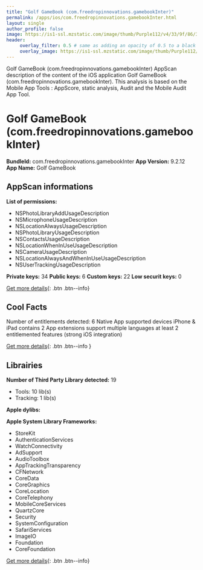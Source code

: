 ```yaml
---
title: "Golf GameBook (com.freedropinnovations.gamebookInter)"
permalink: /apps/ios/com.freedropinnovations.gamebookInter.html
layout: single
author_profile: false
image: https://is1-ssl.mzstatic.com/image/thumb/Purple112/v4/33/9f/86/339f866d-d37f-6719-4617-35ee195fb2a9/AppIcon-1x_U007emarketing-0-7-0-85-220.png/512x512bb.jpg
header: 
     overlay_filter: 0.5 # same as adding an opacity of 0.5 to a black background
     overlay_image: https://is1-ssl.mzstatic.com/image/thumb/Purple112/v4/33/9f/86/339f866d-d37f-6719-4617-35ee195fb2a9/AppIcon-1x_U007emarketing-0-7-0-85-220.png/512x512bb.jpg
---
```

Golf GameBook (com.freedropinnovations.gamebookInter) AppScan description of the content of the iOS application Golf GameBook (com.freedropinnovations.gamebookInter). This analysis is based on the Mobile App Tools : AppScore, static analysis, Audit and the Mobile Audit App Tool.

# Golf GameBook (com.freedropinnovations.gamebookInter)

**BundleId:** com.freedropinnovations.gamebookInter
**App Version:** 9.2.12
**App Name:** Golf GameBook


## AppScan informations 

**List of permissions:** 
- NSPhotoLibraryAddUsageDescription
- NSMicrophoneUsageDescription
- NSLocationAlwaysUsageDescription
- NSPhotoLibraryUsageDescription
- NSContactsUsageDescription
- NSLocationWhenInUseUsageDescription
- NSCameraUsageDescription
- NSLocationAlwaysAndWhenInUseUsageDescription
- NSUserTrackingUsageDescription
  
  
**Private keys:** 34
**Public keys:** 6
**Custom keys:** 22
**Low securit keys:** 0
  
[Get more details](/pricing.html){: .btn .btn--info}

## Cool Facts

Number of entitlements detected: 6
Native App
supported devices iPhone & iPad
contains 2 App extensions
support multiple languages
at least 2 entitlemented features (strong iOS integration)
  
[Get more details](/pricing.html){: .btn .btn--info }

## Librairies 
**Number of Third Party Library detected:** 19
- Tools: 10 lib(s)
- Tracking: 1 lib(s)


**Apple dylibs:**


**Apple System Library Frameworks:**
- StoreKit
- AuthenticationServices
- WatchConnectivity
- AdSupport
- AudioToolbox
- AppTrackingTransparency
- CFNetwork
- CoreData
- CoreGraphics
- CoreLocation
- CoreTelephony
- MobileCoreServices
- QuartzCore
- Security
- SystemConfiguration
- SafariServices
- ImageIO
- Foundation
- CoreFoundation


  
[Get more details](/pricing.html){: .btn .btn--info}


